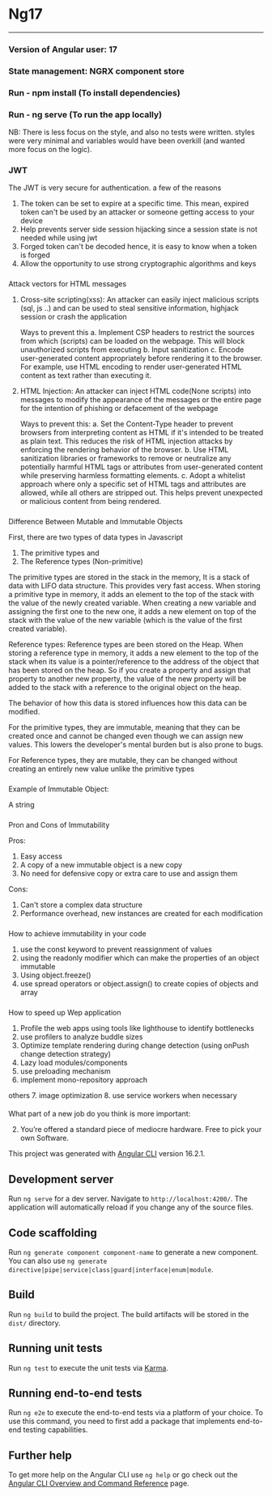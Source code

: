# Ng17

---

### Version of Angular user: 17

### State management: NGRX component store

### Run - npm install (To install dependencies)

### Run - ng serve (To run the app locally)

NB: There is less focus on the style, and also no tests were written. styles were very minimal and variables would have been overkill (and wanted more focus on the logic).

### JWT

The JWT is very secure for authentication. a few of the reasons

1.  The token can be set to expire at a specific time. This mean, expired token can't be used by an attacker or someone getting access to your device
2.  Help prevents server side session hijacking since a session state is not needed while using jwt
3.  Forged token can't be decoded hence, it is easy to know when a token is forged
4.  Allow the opportunity to use strong cryptographic algorithms and keys

###

Attack vectors for HTML messages

1. Cross-site scripting(xss):
   An attacker can easily inject malicious scripts (sql, js ..) and can be used to steal sensitive information, highjack session or crash the application

   Ways to prevent this
   a. Implement CSP headers to restrict the sources from which (scripts) can be loaded on the webpage. This will block unauthorized scripts from executing
   b. Input sanitization
   c. Encode user-generated content appropriately before rendering it to the browser. For example, use HTML encoding to render user-generated HTML content as text rather than executing it.

2. HTML Injection:
   An attacker can inject HTML code(None scripts) into messages to modify the appearance of the messages or the entire page for the intention of phishing or defacement of the webpage

   Ways to prevent this:
   a. Set the Content-Type header to prevent browsers from interpreting content as HTML if it's intended to be treated as plain text. This reduces the risk of HTML injection attacks by enforcing the rendering behavior of the browser.
   b. Use HTML sanitization libraries or frameworks to remove or neutralize any potentially harmful HTML tags or attributes from user-generated content while preserving harmless formatting elements.
   c. Adopt a whitelist approach where only a specific set of HTML tags and attributes are allowed, while all others are stripped out. This helps prevent unexpected or malicious content from being rendered.

###

###

Difference Between Mutable and Immutable Objects

First, there are two types of data types in Javascript

1. The primitive types and
2. The Reference types (Non-primitive)

The primitive types are stored in the stack in the memory, It is a stack of data with LIFO data structure. This provides very fast access. When storing a primitive type in memory, it adds an element to the top of the stack with the value of the newly created variable. When creating a new variable and assigning the first one to the new one, it adds a new element on top of the stack with the value of the new variable (which is the value of the first created variable).

Reference types:
Reference types are been stored on the Heap. When storing a reference type in memory, it adds a new element to the top of the stack when its value is a pointer/reference to the address of the object that has been stored on the heap. So if you create a property and assign that property to another new property, the value of the new property will be added to the stack with a reference to the original object on the heap.

The behavior of how this data is stored influences how this data can be modified.

For the primitive types, they are immutable, meaning that they can be created once and cannot be changed even though we can assign new values. This lowers the developer's mental burden but is also prone to bugs.

For Reference types, they are mutable, they can be changed without creating an entirely new value unlike the primitive types

###

###

Example of Immutable Object:

A string

###

Pron and Cons of Immutability

Pros:

1. Easy access
2. A copy of a new immutable object is a new copy
3. No need for defensive copy or extra care to use and assign them

Cons:

1. Can't store a complex data structure
2. Performance overhead, new instances are created for each modification

###

###

How to achieve immutability in your code

1. use the const keyword to prevent reassignment of values
2. using the readonly modifier which can make the properties of an object immutable
3. Using object.freeze()
4. use spread operators or object.assign() to create copies of objects and array

###

How to speed up Wep application

1. Profile the web apps using tools like lighthouse to identify bottlenecks
2. use profilers to analyze buddle sizes
3. Optimize template rendering during change detection (using onPush change detection strategy)
4. Lazy load modules/components
5. use preloading mechanism
6. implement mono-repository approach

others 7. image optimization 8. use service workers when necessary

####

What part of a new job do you think is more important:

2. You’re offered a standard piece of mediocre hardware. Free to pick your own Software.

This project was generated with [Angular CLI](https://github.com/angular/angular-cli) version 16.2.1.

## Development server

Run `ng serve` for a dev server. Navigate to `http://localhost:4200/`. The application will automatically reload if you change any of the source files.

## Code scaffolding

Run `ng generate component component-name` to generate a new component. You can also use `ng generate directive|pipe|service|class|guard|interface|enum|module`.

## Build

Run `ng build` to build the project. The build artifacts will be stored in the `dist/` directory.

## Running unit tests

Run `ng test` to execute the unit tests via [Karma](https://karma-runner.github.io).

## Running end-to-end tests

Run `ng e2e` to execute the end-to-end tests via a platform of your choice. To use this command, you need to first add a package that implements end-to-end testing capabilities.

## Further help

To get more help on the Angular CLI use `ng help` or go check out the [Angular CLI Overview and Command Reference](https://angular.io/cli) page.
